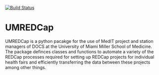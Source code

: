 [![Build Status](https://travis-ci.org/umdocsmedit/UMREDCap.svg?branch=master)](https://travis-ci.org/umdocsmedit/UMREDCap)

# UMREDCap

UMREDCap is a python pacakge for the use of MedIT project and station managers
of DOCS at the University of Miami Miller School of Medicine. The package
definces classes and functions to automate a variety of the REDCap processes
required for setting up REDCap projects for individual health fairs and
efficiently transferring the data between these projects among other things. 
